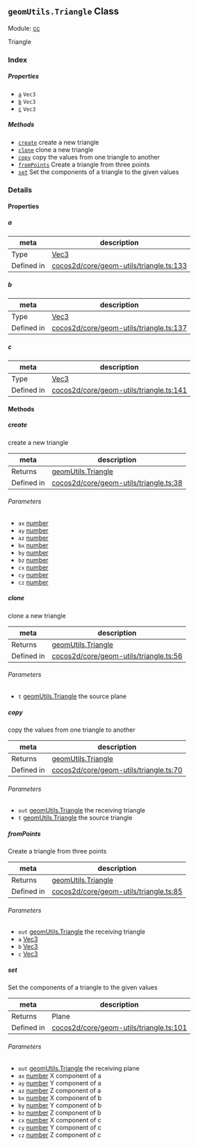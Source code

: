 ## `geomUtils.Triangle` Class



Module: [cc](../modules/cc.md)


Triangle



### Index

##### Properties

  - [`a`](#a) `Vec3` 
  - [`b`](#b) `Vec3` 
  - [`c`](#c) `Vec3` 



##### Methods

  - [`create`](#create) create a new triangle
  - [`clone`](#clone) clone a new triangle
  - [`copy`](#copy) copy the values from one triangle to another
  - [`fromPoints`](#frompoints) Create a triangle from three points
  - [`set`](#set) Set the components of a triangle to the given values



### Details


#### Properties


##### a

> 

| meta | description |
|------|-------------|
| Type | <a href="../classes/Vec3.html" class="crosslink">Vec3</a> |
| Defined in | [cocos2d/core/geom-utils/triangle.ts:133](https://github.com/cocos-creator/engine/blob/22ca6465effd8063cb95e509843b8bef3d880759/cocos2d/core/geom-utils/triangle.ts#L133) |



##### b

> 

| meta | description |
|------|-------------|
| Type | <a href="../classes/Vec3.html" class="crosslink">Vec3</a> |
| Defined in | [cocos2d/core/geom-utils/triangle.ts:137](https://github.com/cocos-creator/engine/blob/22ca6465effd8063cb95e509843b8bef3d880759/cocos2d/core/geom-utils/triangle.ts#L137) |



##### c

> 

| meta | description |
|------|-------------|
| Type | <a href="../classes/Vec3.html" class="crosslink">Vec3</a> |
| Defined in | [cocos2d/core/geom-utils/triangle.ts:141](https://github.com/cocos-creator/engine/blob/22ca6465effd8063cb95e509843b8bef3d880759/cocos2d/core/geom-utils/triangle.ts#L141) |






<!-- Method Block -->
#### Methods


##### create

create a new triangle

| meta | description |
|------|-------------|
| Returns | <a href="../classes/geomUtils.Triangle.html" class="crosslink">geomUtils.Triangle</a> 
| Defined in | [cocos2d/core/geom-utils/triangle.ts:38](https://github.com/cocos-creator/engine/blob/22ca6465effd8063cb95e509843b8bef3d880759/cocos2d/core/geom-utils/triangle.ts#L38) |

###### Parameters
- `ax` <a href="https://developer.mozilla.org/en/JavaScript/Reference/Global_Objects/Number" class="crosslink external" target="_blank">number</a> 
- `ay` <a href="https://developer.mozilla.org/en/JavaScript/Reference/Global_Objects/Number" class="crosslink external" target="_blank">number</a> 
- `az` <a href="https://developer.mozilla.org/en/JavaScript/Reference/Global_Objects/Number" class="crosslink external" target="_blank">number</a> 
- `bx` <a href="https://developer.mozilla.org/en/JavaScript/Reference/Global_Objects/Number" class="crosslink external" target="_blank">number</a> 
- `by` <a href="https://developer.mozilla.org/en/JavaScript/Reference/Global_Objects/Number" class="crosslink external" target="_blank">number</a> 
- `bz` <a href="https://developer.mozilla.org/en/JavaScript/Reference/Global_Objects/Number" class="crosslink external" target="_blank">number</a> 
- `cx` <a href="https://developer.mozilla.org/en/JavaScript/Reference/Global_Objects/Number" class="crosslink external" target="_blank">number</a> 
- `cy` <a href="https://developer.mozilla.org/en/JavaScript/Reference/Global_Objects/Number" class="crosslink external" target="_blank">number</a> 
- `cz` <a href="https://developer.mozilla.org/en/JavaScript/Reference/Global_Objects/Number" class="crosslink external" target="_blank">number</a> 


##### clone

clone a new triangle

| meta | description |
|------|-------------|
| Returns | <a href="../classes/geomUtils.Triangle.html" class="crosslink">geomUtils.Triangle</a> 
| Defined in | [cocos2d/core/geom-utils/triangle.ts:56](https://github.com/cocos-creator/engine/blob/22ca6465effd8063cb95e509843b8bef3d880759/cocos2d/core/geom-utils/triangle.ts#L56) |

###### Parameters
- `t` <a href="../classes/geomUtils.Triangle.html" class="crosslink">geomUtils.Triangle</a> the source plane


##### copy

copy the values from one triangle to another

| meta | description |
|------|-------------|
| Returns | <a href="../classes/geomUtils.Triangle.html" class="crosslink">geomUtils.Triangle</a> 
| Defined in | [cocos2d/core/geom-utils/triangle.ts:70](https://github.com/cocos-creator/engine/blob/22ca6465effd8063cb95e509843b8bef3d880759/cocos2d/core/geom-utils/triangle.ts#L70) |

###### Parameters
- `out` <a href="../classes/geomUtils.Triangle.html" class="crosslink">geomUtils.Triangle</a> the receiving triangle
- `t` <a href="../classes/geomUtils.Triangle.html" class="crosslink">geomUtils.Triangle</a> the source triangle


##### fromPoints

Create a triangle from three points

| meta | description |
|------|-------------|
| Returns | <a href="../classes/geomUtils.Triangle.html" class="crosslink">geomUtils.Triangle</a> 
| Defined in | [cocos2d/core/geom-utils/triangle.ts:85](https://github.com/cocos-creator/engine/blob/22ca6465effd8063cb95e509843b8bef3d880759/cocos2d/core/geom-utils/triangle.ts#L85) |

###### Parameters
- `out` <a href="../classes/geomUtils.Triangle.html" class="crosslink">geomUtils.Triangle</a> the receiving triangle
- `a` <a href="../classes/Vec3.html" class="crosslink">Vec3</a> 
- `b` <a href="../classes/Vec3.html" class="crosslink">Vec3</a> 
- `c` <a href="../classes/Vec3.html" class="crosslink">Vec3</a> 


##### set

Set the components of a triangle to the given values

| meta | description |
|------|-------------|
| Returns | Plane 
| Defined in | [cocos2d/core/geom-utils/triangle.ts:101](https://github.com/cocos-creator/engine/blob/22ca6465effd8063cb95e509843b8bef3d880759/cocos2d/core/geom-utils/triangle.ts#L101) |

###### Parameters
- `out` <a href="../classes/geomUtils.Triangle.html" class="crosslink">geomUtils.Triangle</a> the receiving plane
- `ax` <a href="https://developer.mozilla.org/en/JavaScript/Reference/Global_Objects/Number" class="crosslink external" target="_blank">number</a> X component of a
- `ay` <a href="https://developer.mozilla.org/en/JavaScript/Reference/Global_Objects/Number" class="crosslink external" target="_blank">number</a> Y component of a
- `az` <a href="https://developer.mozilla.org/en/JavaScript/Reference/Global_Objects/Number" class="crosslink external" target="_blank">number</a> Z component of a
- `bx` <a href="https://developer.mozilla.org/en/JavaScript/Reference/Global_Objects/Number" class="crosslink external" target="_blank">number</a> X component of b
- `by` <a href="https://developer.mozilla.org/en/JavaScript/Reference/Global_Objects/Number" class="crosslink external" target="_blank">number</a> Y component of b
- `bz` <a href="https://developer.mozilla.org/en/JavaScript/Reference/Global_Objects/Number" class="crosslink external" target="_blank">number</a> Z component of b
- `cx` <a href="https://developer.mozilla.org/en/JavaScript/Reference/Global_Objects/Number" class="crosslink external" target="_blank">number</a> X component of c
- `cy` <a href="https://developer.mozilla.org/en/JavaScript/Reference/Global_Objects/Number" class="crosslink external" target="_blank">number</a> Y component of c
- `cz` <a href="https://developer.mozilla.org/en/JavaScript/Reference/Global_Objects/Number" class="crosslink external" target="_blank">number</a> Z component of c



